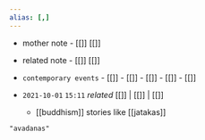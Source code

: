 ```yaml
---
alias: [,]
---
```

- mother note - [[]] [[]]
- related note - [[]] [[]]
- `contemporary events`  - [[]]  - [[]]  - [[]]  - [[]]  - [[]]

- `2021-10-01`  `15:11` _related_ [[]] | [[]] | [[]]
	- [[buddhism]] stories like [[jatakas]]

```query
"avadanas"
```